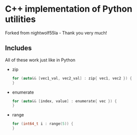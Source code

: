 # C++ implementation of Python utilities

 Forked from nightwolf55la - Thank you very much!

## Includes
All of these work just like in Python
- zip
     ```c++
     for (auto&& [vec1_val, vec2_val] : zip{ vec1, vec2 }) {
     }
     ```
- enumerate
     ```c++
     for (auto&& [index, value] : enumerate{ vec }) {
     }
     ```
- range
     ```c++
     for (int64_t i : range(5)) {
     }
     ```
 